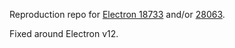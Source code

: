 Reproduction repo for [Electron 18733](https://github.com/electron/electron/issues/18733) and/or [28063](https://github.com/electron/electron/issues/28063).

Fixed around Electron v12.
